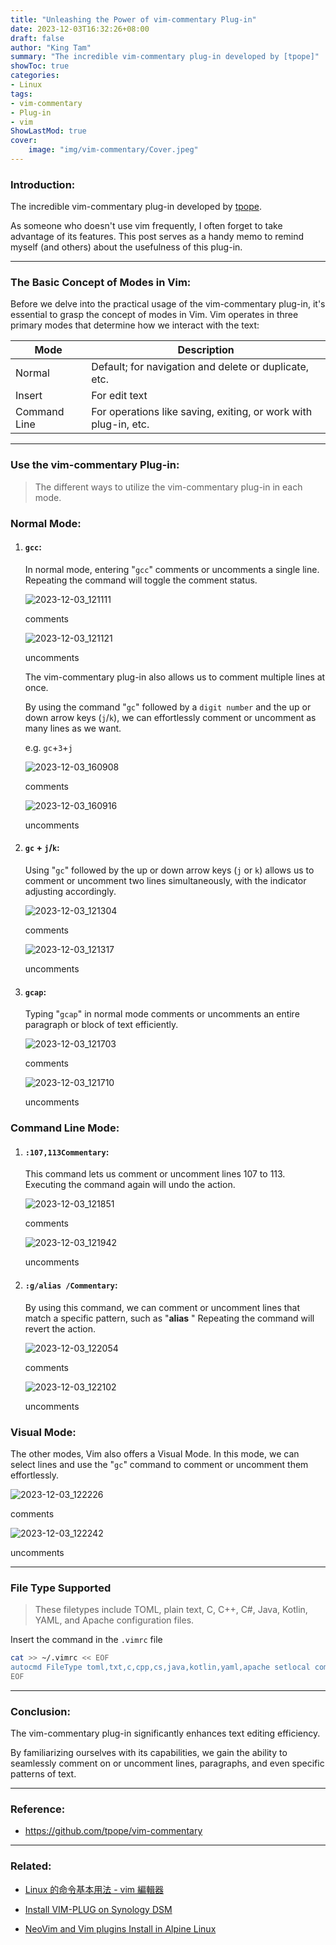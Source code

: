 ```yaml
---
title: "Unleashing the Power of vim-commentary Plug-in"
date: 2023-12-03T16:32:26+08:00
draft: false
author: "King Tam"
summary: "The incredible vim-commentary plug-in developed by [tpope]" 
showToc: true
categories:
- Linux
tags:
- vim-commentary
- Plug-in
- vim
ShowLastMod: true
cover:
    image: "img/vim-commentary/Cover.jpeg"
---
```


### Introduction:

The incredible vim-commentary plug-in developed by [tpope](https://github.com/tpope). 

As someone who doesn't use vim frequently, I often forget to take advantage of its features. This post serves as a handy memo to remind myself (and others) about the usefulness of this plug-in.

---

### The Basic Concept of Modes in Vim:

Before we delve into the practical usage of the vim-commentary plug-in, it's essential to grasp the concept of modes in Vim. Vim operates in three primary modes that determine how we interact with the text:

| Mode         | Description                                                  |
| ------------ | ------------------------------------------------------------ |
| Normal       | Default; for navigation and delete or duplicate, etc.        |
| Insert       | For edit text                                                |
| Command Line | For operations like saving, exiting, or work with plug-in, etc. |

---

### Use the vim-commentary Plug-in:

> The different ways to utilize the vim-commentary plug-in in each mode.

### Normal Mode:

1. #### `gcc`: 

   In normal mode, entering "`gcc`" comments or uncomments a single line. Repeating the command will toggle the comment status.

   ![2023-12-03_121111](/img/vim-commentary/2023-12-03_121111.png)

   comments 

   ![2023-12-03_121121](/img/vim-commentary/2023-12-03_121121.png)

   uncomments 

   

   The vim-commentary plug-in also allows us to comment multiple lines at once. 

   By using the command "`gc`" followed by a `digit number` and the up or down arrow keys (`j`/`k`), we can effortlessly comment or uncomment as many lines as we want.

    e.g. `gc`+`3`+`j`

   ![2023-12-03_160908](/img/vim-commentary/2023-12-03_160908.png)

   comments 

   ![2023-12-03_160916](/img/vim-commentary/2023-12-03_160916.png)

   uncomments 

2. #### `gc` + `j`/`k`:

   Using "`gc`" followed by the up or down arrow keys (`j` or `k`) allows us to comment or uncomment two lines simultaneously, with the indicator adjusting accordingly.

   ![2023-12-03_121304](/img/vim-commentary/2023-12-03_121304.png)

   comments 

   ![2023-12-03_121317](/img/vim-commentary/2023-12-03_121317.png)

   uncomments 

3. #### `gcap`: 

   Typing "`gcap`" in normal mode comments or uncomments an entire paragraph or block of text efficiently.

   ![2023-12-03_121703](/img/vim-commentary/2023-12-03_121703.png)

   comments 

   ![2023-12-03_121710](/img/vim-commentary/2023-12-03_121710.png)

   uncomments 

### Command Line Mode:

1. #### `:107,113Commentary`: 

   This command lets us comment or uncomment lines 107 to 113. Executing the command again will undo the action.

   ![2023-12-03_121851](/img/vim-commentary/2023-12-03_121851.png)

   comments 

   ![2023-12-03_121942](/img/vim-commentary/2023-12-03_121942.png)

   uncomments 

2. #### `:g/alias /Commentary`: 

   By using this command, we can comment or uncomment lines that match a specific pattern, such as "**alias** " Repeating the command will revert the action.

   ![2023-12-03_122054](/img/vim-commentary/2023-12-03_122054.png)

   comments 

   ![2023-12-03_122102](/img/vim-commentary/2023-12-03_122102.png)

   uncomments 

### Visual Mode:

The other modes, Vim also offers a Visual Mode. In this mode, we can select lines and use the "`gc`" command to comment or uncomment them effortlessly.

![2023-12-03_122226](/img/vim-commentary/2023-12-03_122226.png)

comments 

![2023-12-03_122242](/img/vim-commentary/2023-12-03_122242.png)

uncomments 

---

### File Type Supported

> These filetypes include TOML, plain text, C, C++, C#, Java, Kotlin, YAML, and Apache configuration files.

Insert the command in the `.vimrc` file

~~~bash
cat >> ~/.vimrc << EOF
autocmd FileType toml,txt,c,cpp,cs,java,kotlin,yaml,apache setlocal commentstring=#\ %s
EOF
~~~


---

### Conclusion:

The vim-commentary plug-in significantly enhances text editing efficiency. 

By familiarizing ourselves with its capabilities, we gain the ability to seamlessly comment on or uncomment lines, paragraphs, and even specific patterns of text. 

---

### Reference:

- https://github.com/tpope/vim-commentary

---

### Related:

- [Linux 的命令基本用法 - vim 編輯器](https://kingtam.win/archives/vim.html)

- [Install VIM-PLUG on Synology DSM](https://kingtam.eu.org/posts/dsm-custom/#install-vim-plug-on-synology-dsm)
- [NeoVim and Vim plugins Install in Alpine Linux](https://kingtam.eu.org/posts/alpine-customization/#neovim-and-vim-plugins-install-in-alpine-linux)

